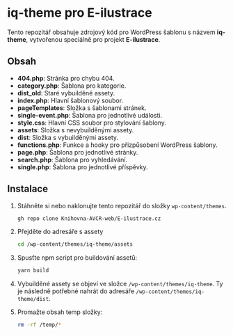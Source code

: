 # iq-theme pro E-ilustrace

Tento repozitář obsahuje zdrojový kód pro WordPress šablonu s názvem **iq-theme**, vytvořenou speciálně pro projekt **E-ilustrace**.

## Obsah

- **404.php**: Stránka pro chybu 404.
- **category.php**: Šablona pro kategorie.
- **dist_old**: Staré vybuilděné assety.
- **index.php**: Hlavní šablonový soubor.
- **pageTemplates**: Složka s šablonami stránek.
- **single-event.php**: Šablona pro jednotlivé události.
- **style.css**: Hlavní CSS soubor pro stylování šablony.
- **assets**: Složka s nevybuilděnými assety.
- **dist**: Složka s vybuilděnými assety.
- **functions.php**: Funkce a hooky pro přizpůsobení WordPress šablony.
- **page.php**: Šablona pro jednotlivé stránky.
- **search.php**: Šablona pro vyhledávání.
- **single.php**: Šablona pro jednotlivé příspěvky.

## Instalace

1. Stáhněte si nebo naklonujte tento repozitář do složky `wp-content/themes`.
   ```sh
   gh repo clone Knihovna-AVCR-web/E-ilustrace.cz

2. Přejděte do adresáře s assety
   ```sh
   cd /wp-content/themes/iq-theme/assets

3. Spusťte npm script pro buildování assetů:
   ```sh
   yarn build

4. Vybuilděné assety se objeví ve složce `/wp-content/themes/iq-theme`. Ty je následně potřebné nahrát do adresáře `/wp-content/themes/iq-theme/dist`.


5. Promažte obsah temp složky:
   ```sh
   rm -rf /temp/*
